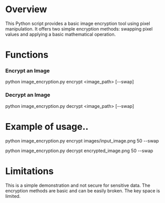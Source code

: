 # Overview
  This Python script provides a basic image encryption tool using pixel manipulation. It offers two simple encryption methods: swapping pixel values and applying a basic mathematical operation.

# Functions

### Encrypt an Image

python image_encryption.py encrypt <image_path> <key> [--swap]

### Decrypt an Image

python image_encryption.py decrypt <image_path> <key> [--swap]


# Example of usage..

python image_encryption.py encrypt images/input_image.png 50 --swap

python image_encryption.py decrypt encrypted_image.png 50 --swap


# Limitations
This is a simple demonstration and not secure for sensitive data.
The encryption methods are basic and can be easily broken.
The key space is limited.


